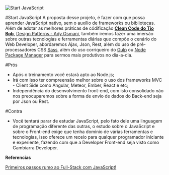 
![Start JavaScript](http://ourcodeworld.com/public-media/articles/articleocw-565adecfc4fe7.jpg)

#Start JavaScript
A proposta desse projeto, é fazer com que possa aprender JavaScript nativo, sem o auxílio de frameworks ou bibliotecas. Além de adotar as melhores práticas de códificação **[Clean Code do Tio Bob](http://www.buscape.com.br/codigo-limpo-robert-cecil-martin-8576082675)**,  [Design Patterns - Ady Osmani](https://addyosmani.com/resources/essentialjsdesignpatterns/book/), também iremos fazer uma imersão sobre outras tecnologias e ferramentas diárias que compõe o cenário do Web Developer, abordaremos Ajax, Json, Rest, além do uso de pré-processadores CSS [Sass](http://sass-lang.com/), além do uso corriqueiro do [Gulp](http://gulpjs.com/) ou [Node Package Manager](https://www.npmjs.com/) para sermos mais produtivos no dia-a-dia.

#Prós 
 - Após o treinamento você estará apto ao Node.js;
 - Irá com isso ter compreensão melhor sobre o uso dos frameworks MVC - Client Side como Angular, Meteor, Ember, React e etc;
 - Independência do desenvolvimento front-end, com isto consolidado não nos preocuparemos sobre a forma de envio de dados do Back-end seja por Json ou Rest.

#Contra
- Você tentará parar de estudar JavaScript, pelo fato dele uma linguagem de programação diferente das outras, o estudo sobre o JavaScript e sobre o Front-end exige que tenha dominio de várias ferramentas e tecnologias, isso oferece um receio para qualquer programador iniciante e experiente, fazendo com que a Developer Front-end seja visto como Gambiarra Developer.

**Referencias**

[Primeiros passos rumo ao Full-Stack com JavaScript!](https://medium.com/@cristofersousa/full-stack-developer-como-me-tornar-um-5c9d23765461)

